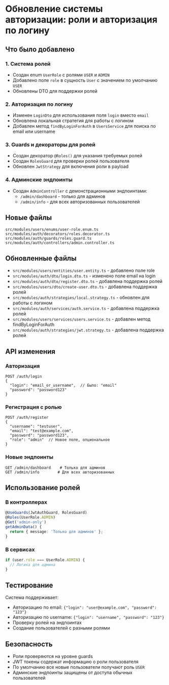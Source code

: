 # Обновление системы авторизации: роли и авторизация по логину

## Что было добавлено

### 1. Система ролей

- Создан enum `UserRole` с ролями `USER` и `ADMIN`
- Добавлено поле `role` в сущность `User` с значением по умолчанию `USER`
- Обновлены DTO для поддержки ролей

### 2. Авторизация по логину

- Изменен `LoginDto` для использования поля `login` вместо `email`
- Обновлена локальная стратегия для работы с логином
- Добавлен метод `findByLoginForAuth` в `UsersService` для поиска по email или username

### 3. Guards и декораторы для ролей

- Создан декоратор `@Roles()` для указания требуемых ролей
- Создан `RolesGuard` для проверки ролей пользователя
- Обновлен `JwtStrategy` для включения роли в payload

### 4. Админские эндпоинты

- Создан `AdminController` с демонстрационными эндпоинтами:
  - `/admin/dashboard` - только для админов
  - `/admin/info` - для всех авторизованных пользователей

## Новые файлы

```
src/modules/users/enums/user-role.enum.ts
src/modules/auth/decorators/roles.decorator.ts
src/modules/auth/guards/roles.guard.ts
src/modules/auth/controllers/admin.controller.ts
```

## Обновленные файлы

- `src/modules/users/entities/user.entity.ts` - добавлено поле role
- `src/modules/auth/dto/login.dto.ts` - изменено поле email на login
- `src/modules/auth/dto/register.dto.ts` - добавлена поддержка ролей
- `src/modules/users/dto/create-user.dto.ts` - добавлена поддержка ролей
- `src/modules/auth/strategies/local.strategy.ts` - обновлен для работы с логином
- `src/modules/auth/services/auth.service.ts` - добавлена поддержка ролей
- `src/modules/users/services/users.service.ts` - добавлен метод findByLoginForAuth
- `src/modules/auth/strategies/jwt.strategy.ts` - добавлена поддержка ролей

## API изменения

### Авторизация

```http
POST /auth/login
{
  "login": "email_or_username",  // Было: "email"
  "password": "password123"
}
```

### Регистрация с ролью

```http
POST /auth/register
{
  "username": "testuser",
  "email": "test@example.com",
  "password": "password123",
  "role": "admin"  // Новое поле, опциональное
}
```

### Новые эндпоинты

```http
GET /admin/dashboard    # Только для админов
GET /admin/info        # Для всех авторизованных
```

## Использование ролей

### В контроллерах

```typescript
@UseGuards(JwtAuthGuard, RolesGuard)
@Roles(UserRole.ADMIN)
@Get('admin-only')
getAdminData() {
  return { message: 'Только для админов' };
}
```

### В сервисах

```typescript
if (user.role === UserRole.ADMIN) {
  // Логика для админа
}
```

## Тестирование

Система поддерживает:

- Авторизацию по email: `{"login": "user@example.com", "password": "123"}`
- Авторизацию по username: `{"login": "username", "password": "123"}`
- Проверку ролей на эндпоинтах
- Создание пользователей с разными ролями

## Безопасность

- Роли проверяются на уровне guards
- JWT токены содержат информацию о роли пользователя
- По умолчанию все новые пользователи получают роль `USER`
- Админские эндпоинты защищены от доступа обычных пользователей
